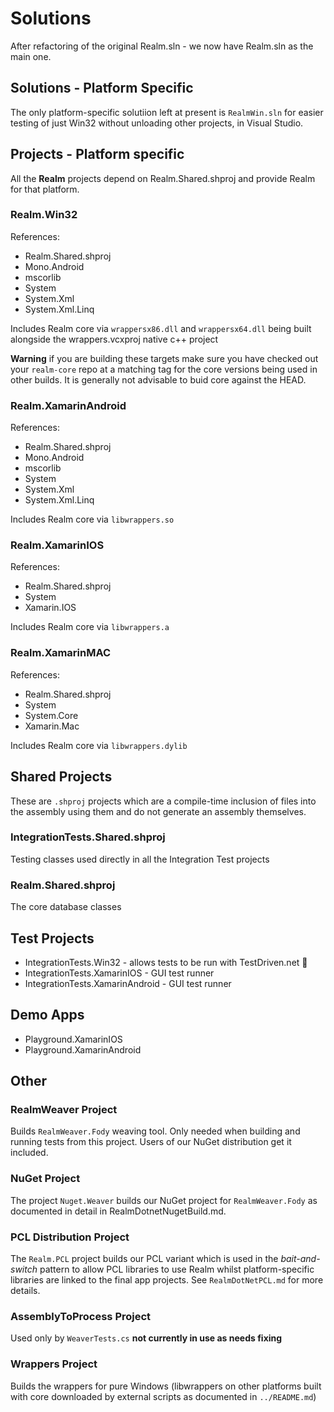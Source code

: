 Solutions
==============

After refactoring of the original Realm.sln - we now have Realm.sln as the main one.


Solutions - Platform Specific
------------------------------

The only platform-specific solutiion left at present is `RealmWin.sln` for easier testing of just Win32 without unloading other projects, in Visual Studio.


Projects - Platform specific 
----------------------------
All the **Realm** projects depend on Realm.Shared.shproj  and provide Realm for that platform.

### Realm.Win32 ###
References:

* Realm.Shared.shproj
* Mono.Android
* mscorlib
* System
* System.Xml
* System.Xml.Linq

Includes Realm core via  `wrappersx86.dll` and `wrappersx64.dll` being built alongside the wrappers.vcxproj native c++ project

**Warning** if you are building these targets make sure you have checked out your `realm-core` repo at a matching tag for the core versions being used in other builds. It is generally not advisable to buid core against the HEAD.


### Realm.XamarinAndroid  ###
References:

* Realm.Shared.shproj
* Mono.Android
* mscorlib
* System
* System.Xml
* System.Xml.Linq

Includes Realm core via `libwrappers.so`


### Realm.XamarinIOS ###
References:

* Realm.Shared.shproj
* System
* Xamarin.IOS

Includes Realm core via `libwrappers.a` 


### Realm.XamarinMAC  ###
References:

* Realm.Shared.shproj
* System
* System.Core
* Xamarin.Mac

Includes Realm core via `libwrappers.dylib` 


Shared Projects
---------------
These are `.shproj` projects which are a compile-time inclusion of files into the assembly using them and do not generate an assembly themselves.

### IntegrationTests.Shared.shproj ###
Testing classes used directly in all the Integration Test projects

### Realm.Shared.shproj ###
The core database classes


Test Projects
-----------------
* IntegrationTests.Win32 - allows tests to be run with TestDriven.net 🚀
* IntegrationTests.XamarinIOS - GUI test runner
* IntegrationTests.XamarinAndroid - GUI test runner

Demo Apps
---------------
* Playground.XamarinIOS
* Playground.XamarinAndroid

Other
-----

### RealmWeaver Project ###
Builds `RealmWeaver.Fody` weaving tool. Only needed when building and running tests from this project. Users of our NuGet distribution get it included.

### NuGet Project ###
The project `Nuget.Weaver` builds our NuGet project for `RealmWeaver.Fody` as documented in detail in RealmDotnetNugetBuild.md.

### PCL Distribution Project ###
The `Realm.PCL` project builds our PCL variant which is used in the _bait-and-switch_ pattern to allow PCL libraries to use Realm whilst platform-specific libraries are linked to the final app projects. See `RealmDotNetPCL.md` for more details.

### AssemblyToProcess Project ###
Used only by `WeaverTests.cs` **not currently in use as needs fixing**

### Wrappers Project ###
Builds the wrappers for pure Windows (libwrappers on other platforms built with core downloaded by external scripts as documented in `../README.md`)
